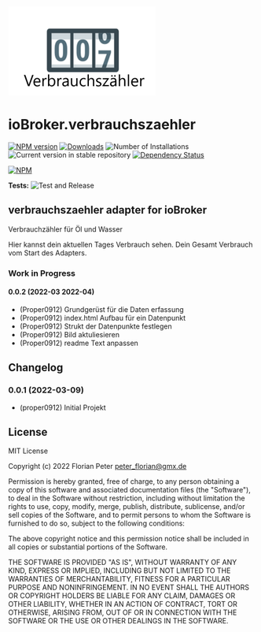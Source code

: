 ![Logo](admin/verbrauchszaehler.png)
# ioBroker.verbrauchszaehler

[![NPM version](https://img.shields.io/npm/v/iobroker.verbrauchszaehler.svg)](https://www.npmjs.com/package/iobroker.verbrauchszaehler)
[![Downloads](https://img.shields.io/npm/dm/iobroker.verbrauchszaehler.svg)](https://www.npmjs.com/package/iobroker.verbrauchszaehler)
![Number of Installations](https://iobroker.live/badges/verbrauchszaehler-installed.svg)
![Current version in stable repository](https://iobroker.live/badges/verbrauchszaehler-stable.svg)
[![Dependency Status](https://img.shields.io/david/Proper0912/iobroker.verbrauchszaehler.svg)](https://david-dm.org/Proper0912/iobroker.verbrauchszaehler)

[![NPM](https://nodei.co/npm/iobroker.verbrauchszaehler.png?downloads=true)](https://nodei.co/npm/iobroker.verbrauchszaehler/)

**Tests:** ![Test and Release](https://github.com/Proper0912/ioBroker.verbrauchszaehler/workflows/Test%20and%20Release/badge.svg)

## verbrauchszaehler adapter for ioBroker

Verbrauchzähler für Öl und Wasser

Hier kannst dein aktuellen Tages Verbrauch sehen.
Dein Gesamt Verbrauch vom Start des Adapters.


### **Work in Progress**
#### 0.0.2 (2022-03 2022-04)
* (Proper0912) Grundgerüst für die Daten erfassung
* (Proper0912) index.html Aufbau für ein Datenpunkt
* (Proper0912) Strukt der Datenpunkte festlegen
* (Proper0912) Bild aktuliesieren
* (Proper0912) readme Text anpassen 

## Changelog

<!--
  Placeholder for the next version (at the beginning of the line):
  ### **WORK IN PROGRESS**
-->

###  0.0.1   (2022-03-09)
* (proper0912) Initial Projekt

## License
MIT License

Copyright (c) 2022 Florian Peter <peter_florian@gmx.de>

Permission is hereby granted, free of charge, to any person obtaining a copy
of this software and associated documentation files (the "Software"), to deal
in the Software without restriction, including without limitation the rights
to use, copy, modify, merge, publish, distribute, sublicense, and/or sell
copies of the Software, and to permit persons to whom the Software is
furnished to do so, subject to the following conditions:

The above copyright notice and this permission notice shall be included in all
copies or substantial portions of the Software.

THE SOFTWARE IS PROVIDED "AS IS", WITHOUT WARRANTY OF ANY KIND, EXPRESS OR
IMPLIED, INCLUDING BUT NOT LIMITED TO THE WARRANTIES OF MERCHANTABILITY,
FITNESS FOR A PARTICULAR PURPOSE AND NONINFRINGEMENT. IN NO EVENT SHALL THE
AUTHORS OR COPYRIGHT HOLDERS BE LIABLE FOR ANY CLAIM, DAMAGES OR OTHER
LIABILITY, WHETHER IN AN ACTION OF CONTRACT, TORT OR OTHERWISE, ARISING FROM,
OUT OF OR IN CONNECTION WITH THE SOFTWARE OR THE USE OR OTHER DEALINGS IN THE
SOFTWARE.